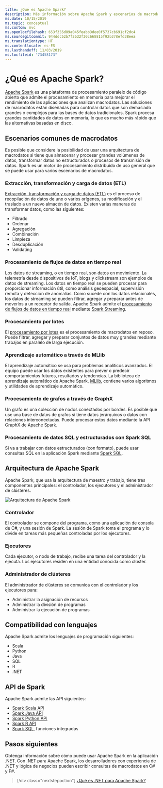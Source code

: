 ```yaml
---
title: ¿Qué es Apache Spark?
description: Más información sobre Apache Spark y escenarios de macrodatos.
ms.date: 10/15/2019
ms.topic: conceptual
ms.custom: mvc
ms.openlocfilehash: 653f355d09a045feabb3dee0f5737cb691cf2dc4
ms.sourcegitcommit: 944ddc52b7f2632f30c668815f92b378efd38eea
ms.translationtype: HT
ms.contentlocale: es-ES
ms.lasthandoff: 11/03/2019
ms.locfileid: "73458173"
---
```

# <a name="what-is-apache-spark"></a>¿Qué es Apache Spark?

[Apache Spark](https://spark.apache.org/) es una plataforma de procesamiento paralelo de código abierto que admite el procesamiento en memoria para mejorar el rendimiento de las aplicaciones que analizan macrodatos. Las soluciones de macrodatos están diseñadas para controlar datos que son demasiado grandes o complejos para las bases de datos tradicionales. Spark procesa grandes cantidades de datos en memoria, lo que es mucho más rápido que las alternativas basadas en disco.

## <a name="common-big-data-scenarios"></a>Escenarios comunes de macrodatos

Es posible que considere la posibilidad de usar una arquitectura de macrodatos si tiene que almacenar y procesar grandes volúmenes de datos, transformar datos no estructurados o procesos de transmisión de datos. Spark es un motor de procesamiento distribuido de uso general que se puede usar para varios escenarios de macrodatos.

### <a name="extract-transform-and-load-etl"></a>Extracción, transformación y carga de datos (ETL)

[Extracción, transformación y carga de datos (ETL)](/azure/architecture/data-guide/relational-data/etl) es el proceso de recopilación de datos de uno o varios orígenes, su modificación y el traslado a un nuevo almacén de datos. Existen varias maneras de transformar datos, como las siguientes:

* Filtrado
* Ordenar
* Agregación
* Combinación
* Limpieza
* Desduplicación
* Validating

### <a name="real-time-data-stream-processing"></a>Procesamiento de flujos de datos en tiempo real

Los datos de streaming, o en tiempo real, son datos en movimiento. La telemetría desde dispositivos de IoT, blogs y clickstream son ejemplos de datos de streaming. Los datos en tiempo real se pueden procesar para proporcionar información útil, como análisis geoespacial, supervisión remota y detección de anomalías. Como sucede con los datos relacionales, los datos de streaming se pueden filtrar, agregar y preparar antes de moverlos a un receptor de salida. Apache Spark admite el [procesamiento de flujos de datos en tiempo real](/azure/architecture/data-guide/big-data/real-time-processing) mediante [Spark Streaming](https://spark.apache.org/streaming/).

### <a name="batch-processing"></a>Procesamiento por lotes

El [procesamiento por lotes](/azure/architecture/data-guide/big-data/batch-processing) es el procesamiento de macrodatos en reposo. Puede filtrar, agregar y preparar conjuntos de datos muy grandes mediante trabajos en paralelo de larga ejecución.

### <a name="machine-learning-through-mllib"></a>Aprendizaje automático a través de MLlib

El aprendizaje automático se usa para problemas analíticos avanzados. El equipo puede usar los datos existentes para prever o predecir comportamientos futuros, resultados y tendencias. La biblioteca de aprendizaje automático de Apache Spark, [MLlib](https://spark.apache.org/mllib/), contiene varios algoritmos y utilidades de aprendizaje automático.

### <a name="graph-processing-through-graphx"></a>Procesamiento de grafos a través de GraphX

Un grafo es una colección de nodos conectados por bordes. Es posible que use una base de datos de grafos si tiene datos jerárquicos o datos con relaciones interconectadas. Puede procesar estos datos mediante la API [GraphX](https://spark.apache.org/graphx/) de Apache Spark.

### <a name="sql-and-structured-data-processing-with-spark-sql"></a>Procesamiento de datos SQL y estructurados con Spark SQL

Si va a trabajar con datos estructurados (con formato), puede usar consultas SQL en la aplicación Spark mediante [Spark SQL](https://spark.apache.org/sql/).

## <a name="apache-spark-architecture"></a>Arquitectura de Apache Spark

Apache Spark, que usa la arquitectura de maestro y trabajo, tiene tres componentes principales: el controlador, los ejecutores y el administrador de clústeres.

![Arquitectura de Apache Spark](media/spark-architecture.png)

### <a name="driver"></a>Controlador

El controlador se compone del programa, como una aplicación de consola de C#, y una sesión de Spark. La sesión de Spark toma el programa y lo divide en tareas más pequeñas controladas por los ejecutores.

### <a name="executors"></a>Ejecutores

Cada ejecutor, o nodo de trabajo, recibe una tarea del controlador y la ejecuta. Los ejecutores residen en una entidad conocida como clúster.

### <a name="cluster-manager"></a>Administrador de clústeres

El administrador de clústeres se comunica con el controlador y los ejecutores para:

* Administrar la asignación de recursos
* Administrar la división de programas
* Administrar la ejecución de programas

## <a name="language-support"></a>Compatibilidad con lenguajes

Apache Spark admite los lenguajes de programación siguientes:

* Scala
* Python
* Java
* SQL
* R
* .NET

## <a name="spark-apis"></a>API de Spark

Apache Spark admite las API siguientes:

* [Spark Scala API](https://spark.apache.org/docs/2.2.0/api/scala/index.html)
* [Spark Java API](https://spark.apache.org/docs/2.2.0/api/java/index.html)
* [Spark Python API](https://spark.apache.org/docs/2.2.0/api/python/index.html)
* [Spark R API](https://spark.apache.org/docs/2.2.0/api/R/index.html)
* [Spark SQL](https://spark.apache.org/docs/latest/api/sql/index.html), funciones integradas

## <a name="next-steps"></a>Pasos siguientes

Obtenga información sobre cómo puede usar Apache Spark en la aplicación .NET. Con .NET para Apache Spark, los desarrolladores con experiencia de .NET y lógica de negocios pueden escribir consultas de macrodatos en C# y F#.
> [!div class="nextstepaction"]
> [¿Qué es .NET para Apache Spark?](what-is-apache-spark-dotnet.md)
